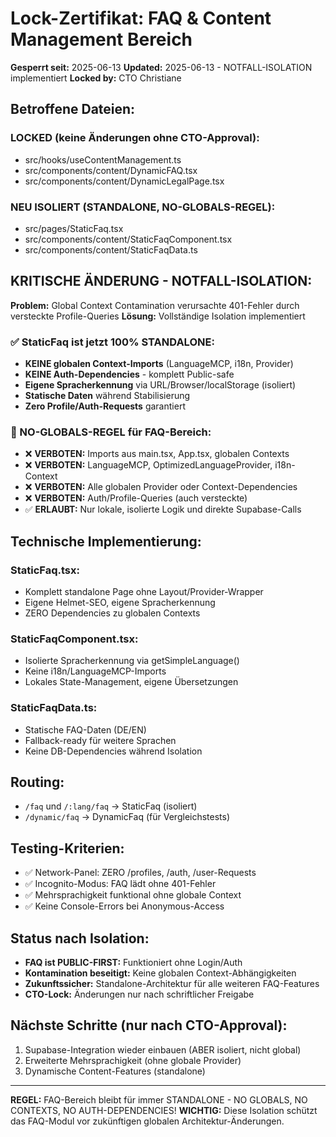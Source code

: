 
# Lock-Zertifikat: FAQ & Content Management Bereich

**Gesperrt seit:** 2025-06-13
**Updated:** 2025-06-13 - NOTFALL-ISOLATION implementiert
**Locked by:** CTO Christiane

## Betroffene Dateien:
### LOCKED (keine Änderungen ohne CTO-Approval):
- src/hooks/useContentManagement.ts
- src/components/content/DynamicFAQ.tsx
- src/components/content/DynamicLegalPage.tsx

### NEU ISOLIERT (STANDALONE, NO-GLOBALS-REGEL):
- src/pages/StaticFaq.tsx
- src/components/content/StaticFaqComponent.tsx  
- src/components/content/StaticFaqData.ts

## KRITISCHE ÄNDERUNG - NOTFALL-ISOLATION:
**Problem:** Global Context Contamination verursachte 401-Fehler durch versteckte Profile-Queries
**Lösung:** Vollständige Isolation implementiert

### ✅ StaticFaq ist jetzt 100% STANDALONE:
- **KEINE globalen Context-Imports** (LanguageMCP, i18n, Provider)
- **KEINE Auth-Dependencies** - komplett Public-safe
- **Eigene Spracherkennung** via URL/Browser/localStorage (isoliert)
- **Statische Daten** während Stabilisierung
- **Zero Profile/Auth-Requests** garantiert

### 🚨 NO-GLOBALS-REGEL für FAQ-Bereich:
- ❌ **VERBOTEN:** Imports aus main.tsx, App.tsx, globalen Contexts
- ❌ **VERBOTEN:** LanguageMCP, OptimizedLanguageProvider, i18n-Context
- ❌ **VERBOTEN:** Alle globalen Provider oder Context-Dependencies  
- ❌ **VERBOTEN:** Auth/Profile-Queries (auch versteckte)
- ✅ **ERLAUBT:** Nur lokale, isolierte Logik und direkte Supabase-Calls

## Technische Implementierung:
### StaticFaq.tsx:
- Komplett standalone Page ohne Layout/Provider-Wrapper
- Eigene Helmet-SEO, eigene Spracherkennung
- ZERO Dependencies zu globalen Contexts

### StaticFaqComponent.tsx:
- Isolierte Spracherkennung via getSimpleLanguage()
- Keine i18n/LanguageMCP-Imports
- Lokales State-Management, eigene Übersetzungen

### StaticFaqData.ts:
- Statische FAQ-Daten (DE/EN) 
- Fallback-ready für weitere Sprachen
- Keine DB-Dependencies während Isolation

## Routing:
- `/faq` und `/:lang/faq` → StaticFaq (isoliert)
- `/dynamic/faq` → DynamicFaq (für Vergleichstests)

## Testing-Kriterien:
- ✅ Network-Panel: ZERO /profiles, /auth, /user-Requests
- ✅ Incognito-Modus: FAQ lädt ohne 401-Fehler
- ✅ Mehrsprachigkeit funktional ohne globale Context
- ✅ Keine Console-Errors bei Anonymous-Access

## Status nach Isolation:
- **FAQ ist PUBLIC-FIRST:** Funktioniert ohne Login/Auth
- **Kontamination beseitigt:** Keine globalen Context-Abhängigkeiten
- **Zukunftssicher:** Standalone-Architektur für alle weiteren FAQ-Features
- **CTO-Lock:** Änderungen nur nach schriftlicher Freigabe

## Nächste Schritte (nur nach CTO-Approval):
1. Supabase-Integration wieder einbauen (ABER isoliert, nicht global)
2. Erweiterte Mehrsprachigkeit (ohne globale Provider)
3. Dynamische Content-Features (standalone)

---
**REGEL:** FAQ-Bereich bleibt für immer STANDALONE - NO GLOBALS, NO CONTEXTS, NO AUTH-DEPENDENCIES!
**WICHTIG:** Diese Isolation schützt das FAQ-Modul vor zukünftigen globalen Architektur-Änderungen.
